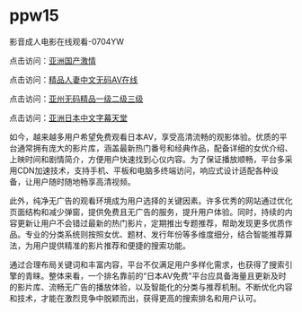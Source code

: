 # ppw15
影音成人电影在线观看-0704YW

点击访问：<a href="https://cfad.pages.dev/">亚洲国产激情</a>

点击访问：<a href="https://gfd-5xg.pages.dev/">精品人妻中文无码AV在线</a>

点击访问：<a href="https://fdhf-454.pages.dev/">亚州无码精品一级二级三级</a>

点击访问：<a href="https://bered.pages.dev/">亚洲日本中文字幕天堂</a>

如今，越来越多用户希望免费观看日本AV，享受高清流畅的观影体验。优质的平台通常拥有庞大的影片库，涵盖最新热门番号和经典作品，配备详细的女优介绍、上映时间和剧情简介，方便用户快速找到心仪内容。为了保证播放顺畅，平台多采用CDN加速技术，支持手机、平板和电脑多终端访问，响应式设计适配各种设备，让用户随时随地畅享高清视频。

此外，纯净无广告的观看环境成为用户选择的关键因素。许多优秀的网站通过优化页面结构和减少弹窗，提供免费且无广告的服务，提升用户体验。同时，持续的内容更新让用户不会错过最新的热门影片，定期推出专题推荐，帮助发现更多优质作品。专业的分类系统则按照女优、题材、发行年份等多维度细分，结合智能推荐算法，为用户提供精准的影片推荐和便捷的搜索功能。

通过合理布局关键词和丰富内容，平台不仅满足用户多样化需求，也获得了搜索引擎的青睐。整体来看，一个排名靠前的“日本AV免费”平台应具备海量且更新及时的影片库、流畅无广告的播放体验，以及智能化的分类与推荐机制。不断优化内容和技术，才能在激烈竞争中脱颖而出，获得更高的搜索排名和用户认可。

<span style="display:none;">[Canonical link](）</span>
